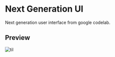 # Next Generation UI
Next generation user interface from google codelab.

## Preview
![til](./preview.gif)
